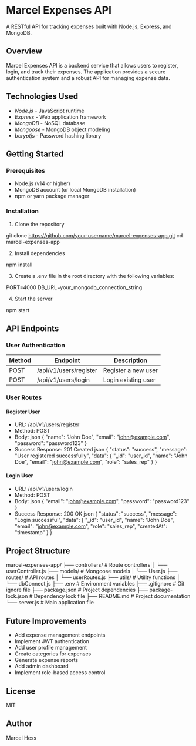 # Marcel Expenses API

A RESTful API for tracking expenses built with Node.js, Express, and MongoDB.

## Overview

Marcel Expenses API is a backend service that allows users to register, login, and track their expenses. The application provides a secure authentication system and a robust API for managing expense data.

## Technologies Used

-  _Node.js_ - JavaScript runtime
-  _Express_ - Web application framework
-  _MongoDB_ - NoSQL database
-  _Mongoose_ - MongoDB object modeling
-  _bcryptjs_ - Password hashing library

## Getting Started

### Prerequisites

-  Node.js (v14 or higher)
-  MongoDB account (or local MongoDB installation)
-  npm or yarn package manager

### Installation

1. Clone the repository

git clone https://github.com/your-username/marcel-expenses-app.git
cd marcel-expenses-app

2. Install dependencies

npm install

3. Create a .env file in the root directory with the following variables:

PORT=4000
DB_URL=your_mongodb_connection_string

4. Start the server

npm start

## API Endpoints

### User Authentication

| Method | Endpoint               | Description         |
| ------ | ---------------------- | ------------------- |
| POST   | /api/v1/users/register | Register a new user |
| POST   | /api/v1/users/login    | Login existing user |

### User Routes

#### Register User

-  URL: /api/v1/users/register
-  Method: POST
-  Body:
   json
   {
   "name": "John Doe",
   "email": "john@example.com",
   "password": "password123"
   }
-  Success Response: 201 Created
   json
   {
   "status": "success",
   "message": "User registered successfully",
   "data": {
   "\_id": "user_id",
   "name": "John Doe",
   "email": "john@example.com",
   "role": "sales_rep"
   }
   }

#### Login User

-  URL: /api/v1/users/login
-  Method: POST
-  Body:
   json
   {
   "email": "john@example.com",
   "password": "password123"
   }
-  Success Response: 200 OK
   json
   {
   "status": "success",
   "message": "Login successful",
   "data": {
   "\_id": "user_id",
   "name": "John Doe",
   "email": "john@example.com",
   "role": "sales_rep",
   "createdAt": "timestamp"
   }
   }

## Project Structure

marcel-expenses-app/
├── controllers/ # Route controllers
│ └── userController.js
├── models/ # Mongoose models
│ └── User.js
├── routes/ # API routes
│ └── userRoutes.js
├── utils/ # Utility functions
│ └── dbConnect.js
├── .env # Environment variables
├── .gitignore # Git ignore file
├── package.json # Project dependencies
├── package-lock.json # Dependency lock file
├── README.md # Project documentation
└── server.js # Main application file

## Future Improvements

-  Add expense management endpoints
-  Implement JWT authentication
-  Add user profile management
-  Create categories for expenses
-  Generate expense reports
-  Add admin dashboard
-  Implement role-based access control

## License

MIT

## Author

Marcel Hess
